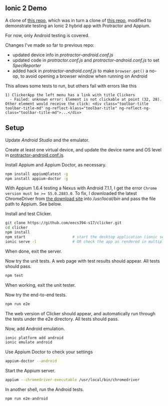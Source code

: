 ## Ionic 2 Demo

A  clone of [this repo](https://github.com/balakirevs/clicker), which was in turn a clone of [this repo](https://github.com/lathonez/clicker), modified to demonstrate testing an Ionic 2 hybrid app with Protractor and Appium.

For now, only Android testing is covered.

Changes I've made so far to previous repo:

- updated device info in *protractor-android.conf.js*
- updated code in *protractor.conf.js* and *protractor-android.conf.js* to set  *SpecReporter*
- added hack in *protractor-android.conf.js* to make `browser.get()` a no-op, to avoid opening a browser window when running on Android

This allows some tests to run, but others fail with errors like this

```
1) ClickerApp the left menu has a link with title Clickers
  - Failed: unknown error: Element is not clickable at point (32, 28). Other element would receive the click: <div class="toolbar-title toolbar-title-md" ng-reflect-klass="toolbar-title" ng-reflect-ng-class="toolbar-title-md">...</div>
```

## Setup

Update *Android Studio* and the emulator.

Create at least one virtual device, and update the device name and OS level in
[protractor-android.conf.js](protractor-android.conf.js).

Install Appium and Appium Doctor, as necessary.

```bash
npm install appium@latest -g 
npm install appium-doctor -g
```

With Appium 1.6.4 testing a Nexus with Android 7.1.1, I get the error
`Chrome version must be >= 55.0.2883.0`. To fix, I downloaded the latest
ChromeDriver from [the download site](https://sites.google.com/a/chromium.org/chromedriver/downloads)
into */usr/local/bin* and pass the file path to Appium. See below.

Install and test Clicker.

```bash
git clone https://github.com/eecs394-s17/clicker.git
cd clicker
npm install
npm start                     # start the desktop application (ionic serve)
ionic serve -l                # OR check the app as rendered in multiple platforms
```

When done, exit the server.

Now try the unit tests. A web page with test results should appear. All tests should pass.

```bash
npm test
```

When working, exit the unit tester.

Now try the end-to-end tests.

```bash
npm run e2e
```

The web version of Clicker should appear, and automatically run through the tests
under the e2e directory. All tests should pass.

Now, add Android emulation.

```bash
ionic platform add android
ionic emulate android
```

Use Appium Doctor to check your settings

```bash
appium-doctor --android
```

Start the Appium server.

```bash
appium --chromedriver-executable /usr/local/bin/chromedriver
```

In another shell, run the Android tests.

```bash
npm run e2e-android
```

